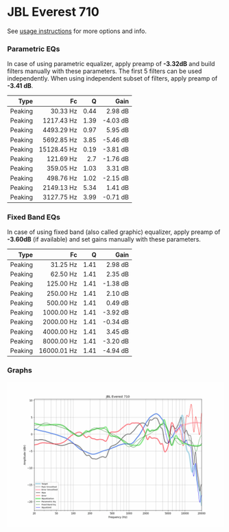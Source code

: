 # JBL Everest 710
See [usage instructions](https://github.com/jaakkopasanen/AutoEq#usage) for more options and info.

### Parametric EQs
In case of using parametric equalizer, apply preamp of **-3.32dB** and build filters manually
with these parameters. The first 5 filters can be used independently.
When using independent subset of filters, apply preamp of **-3.41 dB**.

| Type    | Fc          |    Q | Gain     |
|--------:|------------:|-----:|---------:|
| Peaking | 30.33 Hz    | 0.44 | 2.98 dB  |
| Peaking | 1217.43 Hz  | 1.39 | -4.03 dB |
| Peaking | 4493.29 Hz  | 0.97 | 5.95 dB  |
| Peaking | 5692.85 Hz  | 3.85 | -5.46 dB |
| Peaking | 15128.45 Hz | 0.19 | -3.81 dB |
| Peaking | 121.69 Hz   | 2.7  | -1.76 dB |
| Peaking | 359.05 Hz   | 1.03 | 3.31 dB  |
| Peaking | 498.76 Hz   | 1.02 | -2.15 dB |
| Peaking | 2149.13 Hz  | 5.34 | 1.41 dB  |
| Peaking | 3127.75 Hz  | 3.99 | -0.71 dB |

### Fixed Band EQs
In case of using fixed band (also called graphic) equalizer, apply preamp of **-3.60dB**
(if available) and set gains manually with these parameters.

| Type    | Fc          |    Q | Gain     |
|--------:|------------:|-----:|---------:|
| Peaking | 31.25 Hz    | 1.41 | 2.98 dB  |
| Peaking | 62.50 Hz    | 1.41 | 2.35 dB  |
| Peaking | 125.00 Hz   | 1.41 | -1.38 dB |
| Peaking | 250.00 Hz   | 1.41 | 2.10 dB  |
| Peaking | 500.00 Hz   | 1.41 | 0.49 dB  |
| Peaking | 1000.00 Hz  | 1.41 | -3.92 dB |
| Peaking | 2000.00 Hz  | 1.41 | -0.34 dB |
| Peaking | 4000.00 Hz  | 1.41 | 3.45 dB  |
| Peaking | 8000.00 Hz  | 1.41 | -3.20 dB |
| Peaking | 16000.01 Hz | 1.41 | -4.94 dB |

### Graphs
![](./JBL%20Everest%20710.png)
